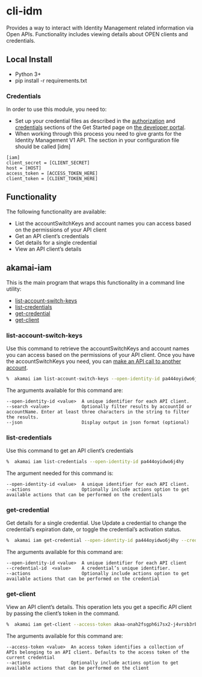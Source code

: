 # cli-idm
Provides a way to interact with Identity Management related information via Open APIs. Functionality includes viewing details about OPEN clients and credentials.

## Local Install
* Python 3+
* pip install -r requirements.txt

### Credentials

In order to use this module, you need to:

* Set up your credential files as described in the [authorization](https://developer.akamai.com/introduction/Prov_Creds.html) and [credentials](https://developer.akamai.com/introduction/Conf_Client.html) sections of the Get Started page on [the developer portal](https://developer.akamai.com).  
* When working through this process you need to give grants for the Identity Management V1 API.  The section in your configuration file should be called [idm]

```
[iam]
client_secret = [CLIENT_SECRET]
host = [HOST]
access_token = [ACCESS_TOKEN_HERE]
client_token = [CLIENT_TOKEN_HERE]
```

## Functionality

The following functionality are available:

* List the accountSwitchKeys and account names you can access based on the permissions of your API client
* Get an API client’s credentials
* Get details for a single credential
* View an API client’s details

## akamai-iam

This is the main program that wraps this functionality in a command line utility:

* [list-account-switch-keys](#list-account-switch-keys)
* [list-credentials](#list-credentials)
* [get-credential](#get-credential )
* [get-client](#get-client )

### list-account-switch-keys

Use this command to retrieve the accountSwitchKeys and account names you can access based on the permissions of your API client. Once you have the accountSwitchKeys you need, you can [make an API call to another account](https://learn.akamai.com/en-us/learn_akamai/getting_started_with_akamai_developers/developer_tools/accountSwitch.html#makeapicalls).

```bash
%  akamai iam list-account-switch-keys --open-identity-id pa444oyidwo6j4hy
```

The arguments available for this command are:

```
--open-identity-id <value>  A unique identifier for each API client.
--search <value>            Optionally filter results by accountId or accountName. Enter at least three characters in the string to filter the results.
--json                      Display output in json format (optional)
```

### list-credentials

Use this command to get an API client’s credentials

```bash
%  akamai iam list-credentials --open-identity-id pa444oyidwo6j4hy
```

The argument needed for this command is:

```
--open-identity-id <value>  A unique identifier for each API client.
--actions                   Optionally include actions option to get available actions that can be performed on the credentials
```

### get-credential

Get details for a single credential. Use Update a credential to change the credential’s expiration date, or toggle the credential’s activation status.

```bash
%  akamai iam get-credential --open-identity-id pa444oyidwo6j4hy --credential-id 345678
```

The arguments available for this command are:

```
--open-identity-id <value>  A unique identifier for each API client
--credential-id  <value>    A credential’s unique identifier.
--actions                   Optionally include actions option to get available actions that can be performed on the credential
```


### get-client

View an API client’s details. This operation lets you get a specific API client by passing the client’s token in the command.

```bash
%  akamai iam get-client --access-token akaa-onah2fsgph6i7sx2-j4vrsb3rbyqxuslo
```

The arguments available for this command are:

```
--access-token <value>  An access token identifies a collection of APIs belonging to an API client. Defaults to the access token of the current credential
--actions               Optionally include actions option to get available actions that can be performed on the client
```